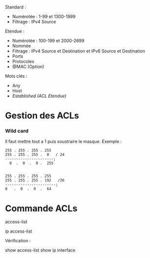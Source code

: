 


Standard :
- Numérotée : 1-99 et 1300-1999
- Filtrage : IPv4 Source


Etendue :
- Numérotée : 100-199 et 2000-2699
- Nommée
- Filtrage : IPv4 Source et Destination et IPv6 Source et Destination
- Ports
- Protocoles
- @MAC (Option)


Mots clés :
- Any
- Host
- *Established (ACL Etendue)*


# Gestion des ACLs

### **Wild card** 

Il faut mettre tout a 1 puis soustraire le masque. Exemple : 

	255 . 255 . 255 . 255
	255 . 255 . 255 .  0   / 24
	----------------------;
	  0  .  0  .  0 .  255


	255 . 255 . 255 . 255
	255 . 255 . 255 . 192   /26
	-----------------------;
	0   .  0  .  0  .  64


# Commande ACLs


access-list

ip access-list


Vérification : 

show access-list
show ip interface

